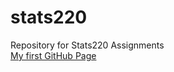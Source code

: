 # stats220
Repository for Stats220 Assignments <br>
[My first GitHub Page](https://bayprojects.github.io/stats220/)
